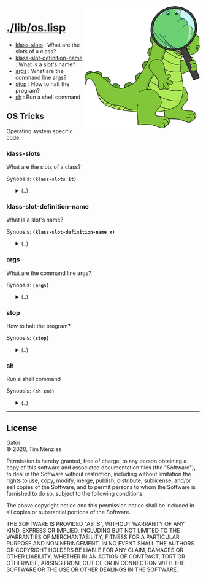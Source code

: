 <a name=top>
<img width=300 align=right src="https://raw.githubusercontent.com/timm/gator/main/docs/img/gator.png">

# [./lib/os.lisp](/src/./lib/os.lisp)
- [klass-slots](#klass-slots) : What are the slots of a class?
- [klass-slot-definition-name](#klass-slot-definition-name) : What is a slot's name?
- [args](#args) : What are the command line args?
- [stop](#stop) : How to halt the program?
- [sh](#sh) : Run a shell command

## OS Tricks

Operating system specific code.

### klass-slots

What are the slots of a class?

Synopsis: <b>`(klass-slots it)`</b>

<ul>
<details><summary>(..)</summary>

```lisp
(defun klass-slots (it) "" (sb-mop:class-slots (class-of it)))
```
</details></ul>

### klass-slot-definition-name

What is a slot's name?

Synopsis: <b>`(klass-slot-definition-name x)`</b>

<ul>
<details><summary>(..)</summary>

```lisp
(defun klass-slot-definition-name (x) "" (sb-mop:slot-definition-name x))
```
</details></ul>

### args

What are the command line args?

Synopsis: <b>`(args)`</b>

<ul>
<details><summary>(..)</summary>

```lisp
(defun args () "" *posix-argv*)
```
</details></ul>

### stop

How to halt the program?

Synopsis: <b>`(stop)`</b>

<ul>
<details><summary>(..)</summary>

```lisp
(defun stop () "" (exit))
```
</details></ul>

### sh

Run a shell command

Synopsis: <b>`(sh cmd)`</b>

<ul>
<details><summary>(..)</summary>

```lisp
(defun sh (cmd)
  ""
  (run-program "/bin/sh" (list "-c" cmd) :input nil :output *standard-output*))
```
</details></ul>

<hr>


## License

Gator   
&copy; 2020, Tim Menzies

Permission is hereby granted, free of charge, to any person obtaining
a copy of this software and associated documentation files (the
"Software"), to deal in the Software without restriction, including
without limitation the rights to use, copy, modify, merge, publish,
distribute, sublicense, and/or sell copies of the Software, and to
permit persons to whom the Software is furnished to do so, subject
to the following conditions:

The above copyright notice and this permission notice shall be
included in all copies or substantial portions of the Software.

THE SOFTWARE IS PROVIDED "AS IS", WITHOUT WARRANTY OF ANY KIND,
EXPRESS OR IMPLIED, INCLUDING BUT NOT LIMITED TO THE WARRANTIES OF
MERCHANTABILITY, FITNESS FOR A PARTICULAR PURPOSE AND NONINFRINGEMENT.
IN NO EVENT SHALL THE AUTHORS OR COPYRIGHT HOLDERS BE LIABLE FOR
ANY CLAIM, DAMAGES OR OTHER LIABILITY, WHETHER IN AN ACTION OF
CONTRACT, TORT OR OTHERWISE, ARISING FROM, OUT OF OR IN CONNECTION
WITH THE SOFTWARE OR THE USE OR OTHER DEALINGS IN THE SOFTWARE.
